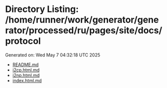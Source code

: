# Directory Listing: /home/runner/work/generator/generator/processed/ru/pages/site/docs/protocol
Generated on: Wed May  7 04:32:18 UTC 2025

- [README.md](README.md)
- [i2cp.html.md](i2cp.html.md)
- [i2np.html.md](i2np.html.md)
- [index.html.md](index.html.md)
